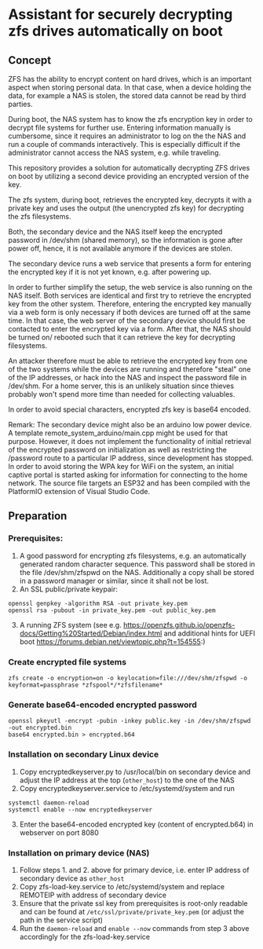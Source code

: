 # Assistant for securely decrypting zfs drives automatically on boot

## Concept

ZFS has the ability to encrypt content on hard drives, which is an important aspect when
storing personal data. In that case, when a device holding the data, for example a NAS is stolen, the stored data cannot be read by third parties.

During boot, the NAS system has to know the zfs encryption key in order to decrypt file systems
for further use. Entering information manually is cumbersome, since it requires an administrator
to log on the the NAS and run a couple of commands interactively. This is especially difficult
if the administrator cannot access the NAS system, e.g. while traveling.

This repository provides a solution for automatically decrypting ZFS drives on boot by utilizing a second device providing an encrypted version of the key.

The zfs system, during boot, retrieves the encrypted key,
decrypts it with a private key and uses the output (the unencrypted zfs key) for decrypting the zfs filesystems.

Both, the secondary device and the NAS itself keep the encrypted password in /dev/shm (shared memory), so the
information is gone after power off, hence, it is not available anymore if the devices are stolen.

The secondary device runs a web service that presents a form for entering the encrypted key if it is not yet known, e.g. after powering up.

In order to further simplify the setup, the web service is also running on the NAS itself. Both services are identical
and first try to retrieve the encrypted key from the other system. Therefore, entering the encrypted key manually
via a web form is only necessary if both devices are turned off at the same time. In that case, the web server of the
secondary device should first be contacted to enter the encrypted key via a form. After that, the NAS should be turned on/
rebooted such that it can retrieve the key for decrypting filesystems. 

An attacker therefore must be able to retrieve the encrypted key from one of the two systems while the devices are running and therefore "steal" one of the IP addresses, or hack into the NAS and inspect the password file in /dev/shm. For a home server, this is an unlikely situation since thieves probably won't spend more time than needed for
collecting valuables.

In order to avoid special characters, encrypted zfs key is base64 encoded.

Remark: The secondary device might also be an arduino low power device. A template remote_system_arduino/main.cpp might be used for that purpose. However, it does not implement the functionality of initial retrieval of the encrypted password on initialization as well as restricting the /password route to a particular IP address, since development has stopped. In order to avoid storing the WPA key for WiFi on the system, an initial captive portal is started asking for information for connecting to the home network. The source file targets an ESP32 and has been
compiled with the PlatformIO extension of Visual Studio Code.

## Preparation

### Prerequisites:

1. A good password for encrypting zfs filesystems, e.g. an automatically generated random character sequence. This password shall be stored in the file /dev/shm/zfspwd on the NAS. Additionally a copy shall be stored
in a password manager or similar, since it shall not be lost.
2. An SSL public/private keypair:

```
openssl genpkey -algorithm RSA -out private_key.pem
openssl rsa -pubout -in private_key.pem -out public_key.pem
```
3. A running ZFS system (see e.g. https://openzfs.github.io/openzfs-docs/Getting%20Started/Debian/index.html and additional hints for UEFI boot https://forums.debian.net/viewtopic.php?t=154555:)

### Create encrypted file systems

```
zfs create -o encryption=on -o keylocation=file:///dev/shm/zfspwd -o keyformat=passphrase *zfspool*/*zfsfilename*
```

### Generate base64-encoded encrypted password

```
openssl pkeyutl -encrypt -pubin -inkey public.key -in /dev/shm/zfspwd -out encrypted.bin
base64 encrypted.bin > encrypted.b64
```

### Installation on secondary Linux device

1. Copy encryptedkeyserver.py to /usr/local/bin on secondary device and adjust the IP address
   at the top (```other_host```) to the one of the NAS
2. Copy encryptedkeyserver.service to /etc/systemd/system and run
```
systemctl daemon-reload
systemctl enable --now encryptedkeyserver
```
3. Enter the base64-encoded encrypted key (content of encrypted.b64) in webserver on port 8080

### Installation on primary device (NAS)

1. Follow steps 1. and 2. above for primary device, i.e. enter IP address of secondary device as
   ```other_host```
2. Copy zfs-load-key.service to /etc/systemd/system and replace REMOTEIP with address of secondary device
3. Ensure that the private ssl key from prerequisites is root-only readable and can be found at ```/etc/ssl/private/private_key.pem``` (or adjust the path in the service script)
4. Run the ```daemon-reload``` and ```enable --now``` commands from step 3 above accordingly for the zfs-load-key.service
